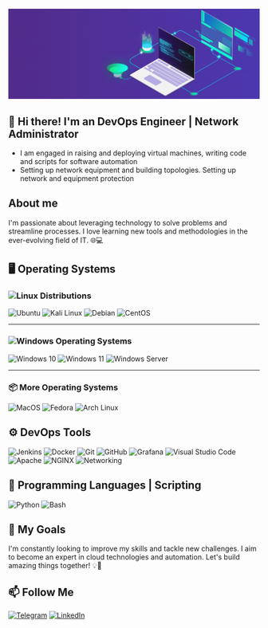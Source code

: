 ![Header](https://github.com/ATwoit/ATwoit/blob/main/assets/header_gif.gif)

## 👋 Hi there! I'm an DevOps Engineer | Network Administrator

- I am engaged in raising and deploying virtual machines, writing code and scripts for software automation
- Setting up network equipment and building topologies. Setting up network and equipment protection


## About me
I'm passionate about leveraging technology to solve problems and streamline processes. I love learning new tools and methodologies in the ever-evolving field of IT. 🌐💻

## 🖥️ Operating Systems

### ![Linux](https://img.shields.io/badge/-Linux-FCC624?style=for-the-badge&logo=Linux&logoColor=333333) Distributions

 ![Ubuntu](https://img.shields.io/badge/-Ubuntu-E95420?style=for-the-badge&logo=Ubuntu&logoColor=FEFEFE)
 ![Kali Linux](https://img.shields.io/badge/-Kali_Linux-557C94?style=for-the-badge&logo=Kali-Linux&logoColor=white)
 ![Debian](https://img.shields.io/badge/-Debian-A81D33?style=for-the-badge&logo=Debian&logoColor=white)
 ![CentOS](https://img.shields.io/badge/-CentOS-262577?style=for-the-badge&logo=CentOS&logoColor=white)

---

### ![Windows](https://img.shields.io/badge/-Windows-0078D6?style=for-the-badge&logo=Windows&logoColor=FEFEFE) Operating Systems
 
 ![Windows 10](https://img.shields.io/badge/-Windows%2010-0078D6?style=for-the-badge&logo=windows&logoColor=FEFEFE) 
 ![Windows 11](https://img.shields.io/badge/-Windows%2011-0078D6?style=for-the-badge&logo=windows&logoColor=FEFEFE) 
 ![Windows Server](https://img.shields.io/badge/-Windows%20Server-0078D6?style=for-the-badge&logo=windows&logoColor=FEFEFE)

---

### 📦 More Operating Systems
![MacOS](https://img.shields.io/badge/-macOS-000000?style=for-the-badge&logo=apple&logoColor=white)
 ![Fedora](https://img.shields.io/badge/-Fedora-294172?style=for-the-badge&logo=Fedora&logoColor=white)
 ![Arch Linux](https://img.shields.io/badge/-Arch%20Linux-1793D1?style=for-the-badge&logo=Arch-Linux&logoColor=white)



## ⚙️ DevOps Tools
![Jenkins](https://img.shields.io/badge/-Jenkins-D24939?style=for-the-badge&logo=Jenkins&logoColor=FEFEFE)
![Docker](https://img.shields.io/badge/-Docker-2496ED?style=for-the-badge&logo=Docker&logoColor=FEFEFE)
![Git](https://img.shields.io/badge/-Git-E95437?style=for-the-badge&logo=Git&logoColor=FEFEFE)
![GitHub](https://img.shields.io/badge/-GitHub-2A3B83?style=for-the-badge&logo=GitHub&logoColor=080808)
![Grafana](https://img.shields.io/badge/-Grafana-F46800?style=for-the-badge&logo=Grafana&logoColor=FEFEFE)
![Visual Studio Code](https://img.shields.io/badge/-Visual_Studio_Code-007ACC?style=for-the-badge&logo=Visual-Studio-Code&logoColor=FEFEFE)
![Apache](https://img.shields.io/badge/-Apache-D22128?style=for-the-badge&logo=Apache&logoColor=FEFEFE)
![NGINX](https://img.shields.io/badge/-NGINX-009639?style=for-the-badge&logo=NGINX&logoColor=FEFEFE)
![Networking](https://img.shields.io/badge/-Networking-0078D6?style=for-the-badge&logo=Network-Manager&logoColor=FEFEFE)


## 🐍 Programming Languages | Scripting
![Python](https://img.shields.io/badge/-Python-3776AB?style=for-the-badge&logo=Python&logoColor=FEFEFE)
![Bash](https://img.shields.io/badge/-Bash-4EAA25?style=for-the-badge&logo=GNU-Bash&logoColor=FEFEFE)


## 🚀 My Goals
I'm constantly looking to improve my skills and tackle new challenges. I aim to become an expert in cloud technologies and automation. Let's build amazing things together! 💡🤝

## 📫 Follow Me
[![Telegram](https://img.shields.io/badge/-Telegram-2CA5E0?style=for-the-badge&logo=telegram&logoColor=white)](https://t.me/Cavadov_S)
[![LinkedIn](https://img.shields.io/badge/-LinkedIn-0077B5?style=for-the-badge&logo=linkedin&logoColor=white)](https://www.linkedin.com/in/seyfulla-javadov-36206330a?lipi=urn%3Ali%3Apage%3Ad_flagship3_profile_view_base_contact_details%3BYuI6fODwTi%2BGgcPYIH4uaw%3D%3D)

